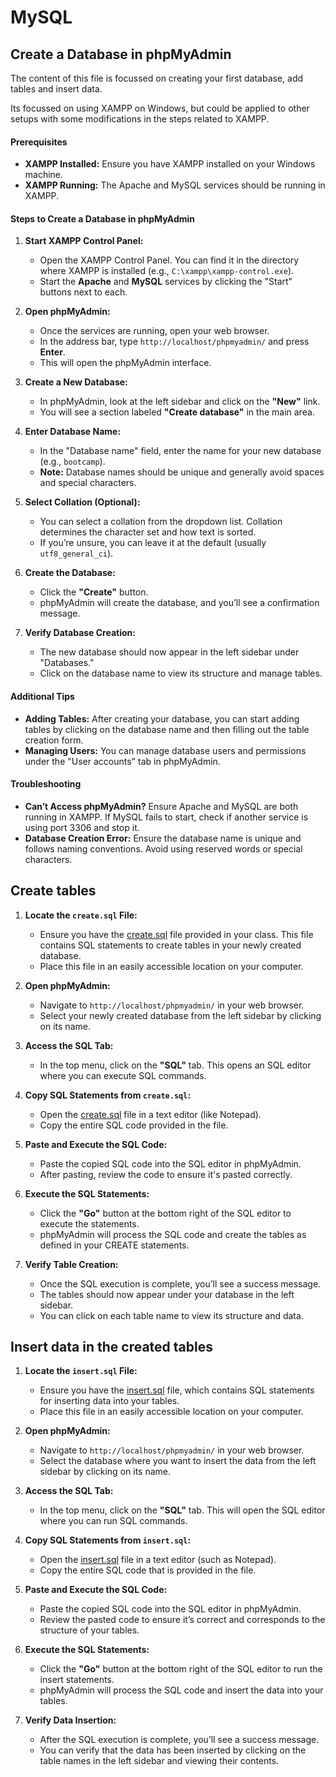 # MySQL

## Create a Database in phpMyAdmin

The content of this file is focussed on creating your first database, add tables and insert data.

Its focussed on using XAMPP on Windows, but could be applied to other setups with some modifications in the steps related to XAMPP.

#### Prerequisites

-   **XAMPP Installed:** Ensure you have XAMPP installed on your Windows machine.
-   **XAMPP Running:** The Apache and MySQL services should be running in XAMPP.

#### Steps to Create a Database in phpMyAdmin

1. **Start XAMPP Control Panel:**

    - Open the XAMPP Control Panel. You can find it in the directory where XAMPP is installed (e.g., `C:\xampp\xampp-control.exe`).
    - Start the **Apache** and **MySQL** services by clicking the "Start" buttons next to each.

2. **Open phpMyAdmin:**

    - Once the services are running, open your web browser.
    - In the address bar, type `http://localhost/phpmyadmin/` and press **Enter**.
    - This will open the phpMyAdmin interface.

3. **Create a New Database:**

    - In phpMyAdmin, look at the left sidebar and click on the **"New"** link.
    - You will see a section labeled **"Create database"** in the main area.

4. **Enter Database Name:**

    - In the "Database name" field, enter the name for your new database (e.g., `bootcamp`).
    - **Note:** Database names should be unique and generally avoid spaces and special characters.

5. **Select Collation (Optional):**

    - You can select a collation from the dropdown list. Collation determines the character set and how text is sorted.
    - If you’re unsure, you can leave it at the default (usually `utf8_general_ci`).

6. **Create the Database:**

    - Click the **"Create"** button.
    - phpMyAdmin will create the database, and you’ll see a confirmation message.

7. **Verify Database Creation:**
    - The new database should now appear in the left sidebar under "Databases."
    - Click on the database name to view its structure and manage tables.

#### Additional Tips

-   **Adding Tables:** After creating your database, you can start adding tables by clicking on the database name and then filling out the table creation form.
-   **Managing Users:** You can manage database users and permissions under the "User accounts" tab in phpMyAdmin.

#### Troubleshooting

-   **Can’t Access phpMyAdmin?** Ensure Apache and MySQL are both running in XAMPP. If MySQL fails to start, check if another service is using port 3306 and stop it.
-   **Database Creation Error:** Ensure the database name is unique and follows naming conventions. Avoid using reserved words or special characters.

## Create tables

1. **Locate the `create.sql` File:**

    - Ensure you have the [create.sql](create.sql) file provided in your class. This file contains SQL statements to create tables in your newly created database.
    - Place this file in an easily accessible location on your computer.

2. **Open phpMyAdmin:**

    - Navigate to `http://localhost/phpmyadmin/` in your web browser.
    - Select your newly created database from the left sidebar by clicking on its name.

3. **Access the SQL Tab:**

    - In the top menu, click on the **"SQL"** tab. This opens an SQL editor where you can execute SQL commands.

4. **Copy SQL Statements from `create.sql`:**

    - Open the [create.sql](create.sql) file in a text editor (like Notepad).
    - Copy the entire SQL code provided in the file.

5. **Paste and Execute the SQL Code:**

    - Paste the copied SQL code into the SQL editor in phpMyAdmin.
    - After pasting, review the code to ensure it's pasted correctly.

6. **Execute the SQL Statements:**

    - Click the **"Go"** button at the bottom right of the SQL editor to execute the statements.
    - phpMyAdmin will process the SQL code and create the tables as defined in your CREATE statements.

7. **Verify Table Creation:**
    - Once the SQL execution is complete, you’ll see a success message.
    - The tables should now appear under your database in the left sidebar.
    - You can click on each table name to view its structure and data.

## Insert data in the created tables

1. **Locate the `insert.sql` File:**

    - Ensure you have the [insert.sql](insert.sql) file, which contains SQL statements for inserting data into your tables.
    - Place this file in an easily accessible location on your computer.

2. **Open phpMyAdmin:**

    - Navigate to `http://localhost/phpmyadmin/` in your web browser.
    - Select the database where you want to insert the data from the left sidebar by clicking on its name.

3. **Access the SQL Tab:**

    - In the top menu, click on the **"SQL"** tab. This will open the SQL editor where you can run SQL commands.

4. **Copy SQL Statements from `insert.sql`:**

    - Open the [insert.sql](insert.sql) file in a text editor (such as Notepad).
    - Copy the entire SQL code that is provided in the file.

5. **Paste and Execute the SQL Code:**

    - Paste the copied SQL code into the SQL editor in phpMyAdmin.
    - Review the pasted code to ensure it’s correct and corresponds to the structure of your tables.

6. **Execute the SQL Statements:**

    - Click the **"Go"** button at the bottom right of the SQL editor to run the insert statements.
    - phpMyAdmin will process the SQL code and insert the data into your tables.

7. **Verify Data Insertion:**
    - After the SQL execution is complete, you’ll see a success message.
    - You can verify that the data has been inserted by clicking on the table names in the left sidebar and viewing their contents.
